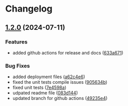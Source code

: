 # Changelog

## [1.2.0](https://github.com/zerolend/governance/compare/v1.1.0...v1.2.0) (2024-07-11)


### Features

* added github actions for release and docs ([633a671](https://github.com/zerolend/governance/commit/633a671a5863e3d9a59d8dd0aeb9fb8a1c16b216))


### Bug Fixes

* added deployment files ([a62c4e6](https://github.com/zerolend/governance/commit/a62c4e657e6e9ad79134cbb9e16ce7c46641ebd2))
* fixed the unit tests compile issues ([905634b](https://github.com/zerolend/governance/commit/905634bde2d026843ad570a98f4a848ed475ee37))
* fixed unit tests ([7e4598a](https://github.com/zerolend/governance/commit/7e4598ab066d31ff854ec8b32caef9da26ca36e9))
* udpated readme file ([083d144](https://github.com/zerolend/governance/commit/083d1442beb18c6c0a2ece038635eaee955f24a9))
* updated branch for github actions ([49235e4](https://github.com/zerolend/governance/commit/49235e4acba2f622fd2936401713a9cfa89b1b1d))
